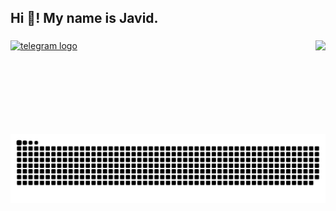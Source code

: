 <h2 align="left">Hi 👋! My name is Javid.</h2>

###

<img align="right" height="150" src="https://mir-s3-cdn-cf.behance.net/project_modules/max_1200/c73cac114445403.603bc566bea3a.gif"  />

###

<div align="left">
  <a href="https://javidvalgix.t.me" target="_blank">
    <img src="https://img.shields.io/static/v1?message=Telegram&logo=telegram&label=&color=2CA5E0&logoColor=white&labelColor=&style=for-the-badge" height="35" alt="telegram logo"  />
  </a>
</div>

###

<br clear="both">

<img src="https://raw.githubusercontent.com/platane/snk/output/github-contribution-grid-snake-dark.svg" alt="Snake animation" />

###
